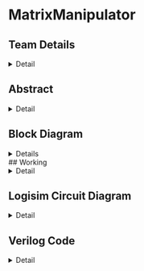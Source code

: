 # MatrixManipulator

<!-- First Section -->
## Team Details
<details>
  <summary>Detail</summary>
	  
  <ul>
    <li>Section: S2 Team-15</li>
    <li>Semester: 3rd Sem B. Tech. CSE</li>
    <li>Member-1: Aditya Suresh, 231CS203, adityasuresh.231cs203@nitk.edu.in</li>
    <li>Member-2: Nikhil Kottoli, 231CS236, nikhilkottoli.231cs236@nitk.edu.in</li>
    <li>Member-3: Vishal, 231CS263, vishalgangani.231cs263@nitk.edu.in</li>
  </ul>
</details>

<!-- Second Section -->
## Abstract
<details>
  <summary>Detail</summary>
  
  <p>Efficient handling of matrices is crucial in various fields, including computer graphics, engineering, and data science and machine learning. The need for systems that can efficiently compute the transpose and determinant is crucial for these emerging fields.</p>

  <p>This project addresses the need for efficient matrix operations by developing a tool that exclusively uses combinational and sequential circuits to perform multiplication, transposition, and determinant calculations. This solution is grounded in digital systems and is a scaled-down version of:</p>

  <ul>
    <li>Efficiently multiplies two matrices, handling various inputs and displaying the resulting product in a clear format.</li>
    <li>Allows users to easily find the transpose of any matrix, visually presenting the result.</li>
    <li>Performs scalar multiplication and matrix subtraction and addition.</li>
    <li>Accurately computes the determinant of square matrices and indicates the existence of an inverse.</li>
    <li>Easy user interface to input and display outputs.</li>
  </ul>
  
</details>

## Block Diagram
<details>
	<img src="/Snapshots/BlockDiagram.png" alt="Block Diagram" style="display: block; margin: 20px auto;">
</details>
<!-- Third Section -->
## Working
<details>
  <summary>Detail</summary>
  
  <h3>DESCRIPTION</h3>
  
  <p>Details of the working mechanism of the project will be described here.</p>

</details>

<!-- Fourth Section -->
## Logisim Circuit Diagram
<details>
  <summary>Detail</summary>
  
  <p>The Logisim Circuit Diagram will be included in this section.</p>

</details>

<!-- Fifth Section -->
## Verilog Code
<details>
  <summary>Detail</summary>
  
  <p>The Verilog Code for the project will be included in this section.</p>

  ---
  ### Test bench File
  
  <p>The test bench file will be included here.</p>
	
</details>
